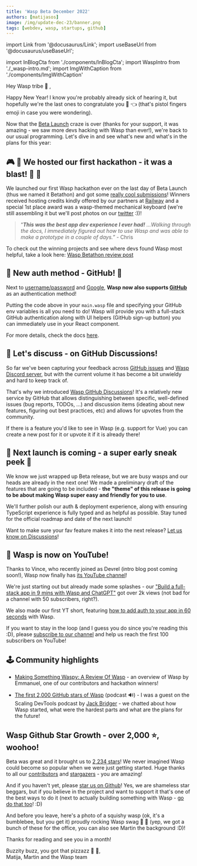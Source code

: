 ```yaml
---
title: 'Wasp Beta December 2022'
authors: [matijasos]
image: /img/update-dec-23/banner.png
tags: [webdev, wasp, startups, github]
---
```


import Link from '@docusaurus/Link';
import useBaseUrl from '@docusaurus/useBaseUrl';

import InBlogCta from './components/InBlogCta';
import WaspIntro from './_wasp-intro.md';
import ImgWithCaption from './components/ImgWithCaption'

<ImgWithCaption
    alt="Wasp Update Dec 22"
    source="img/update-dec-23/banner.png"
/>

Hey Wasp tribe 🐝 ,

Happy New Year! I know you're probably already sick of hearing it, but hopefully we're the last ones to congratulate you 🔫 👈 (that's pistol fingers emoji in case you were wondering).

<!--truncate-->

<ImgWithCaption
    alt="Pistol fingers"
    source="img/update-dec-23/pistol-fingers.gif"
    caption="This is how I imagine myself telling the joke above."
/>

Now that the [Beta Launch](/blog/2022/11/29/wasp-beta) craze is over (thanks for your support, it was amazing - we saw more devs hacking with Wasp than ever!), we're back to our usual programming. Let's dive in and see what's new and what's in the plans for this year:

## 🎮 🐝 We hosted our first hackathon - it was a blast! 🎉 🎉

<ImgWithCaption
    alt="Tweet about Wasp"
    source="img/update-dec-23/tskaggs-tweet.png"
/>

We launched our first Wasp hackathon ever on the last day of Beta Launch (thus we named it Betathon) and got some [really cool submissions](/blog/2023/01/11/betathon-review)! Winners received hosting credits kindly offered by our partners at [Railway](https://railway.app/) and a special 1st place award was a wasp-themed mechanical keyboard (we're still assembling it but we'll post photos on our [twitter](https://twitter.com/WaspLang) :))!

> “***This was the best app dev experience I ever had!*** *…Walking through the docs, I immediately figured out how to use Wasp and was able to make a prototype in a couple of days.”* - Chris
> 

To check out the winning projects and see where devs found Wasp most helpful, take a look here: [Wasp Betathon review post](/blog/2023/01/11/betathon-review)

## 🔑 New auth method - GitHub! 🐙

Next to [username/password](/docs/language/features#username-and-password) and [Google](/docs/language/features#google), **Wasp now also supports [GitHub](/docs/language/features#github)** as an authentication method!

<ImgWithCaption
    alt="Support for GitHub auth in Wasp"
    source="img/update-dec-23/github-auth.png"
/>

Putting the code above in your `main.wasp` file and specifying your GitHub env variables is all you need to do! Wasp will provide you with a full-stack GitHub authentication along with UI helpers (GitHub sign-up button) you can immediately use in your React component.

For more details, check the docs [here](/docs/language/features#github).

## 💬 Let's discuss - on GitHub Discussions!

<ImgWithCaption
    alt="Wasp is now on GitHub Discussions"
    source="img/update-dec-23/gh-discussions.png"
/>

So far we've been capturing your feedback across [GitHub issues](https://github.com/wasp-lang/wasp/issues) and [Wasp Discord server](https://discord.gg/rzdnErX), but with the current volume it has become a bit unwieldy and hard to keep track of.

That's why we introduced [Wasp GitHub Discussions](https://github.com/wasp-lang/wasp/discussions)! It's a relatively new service by GitHub that allows distinguishing between specific, well-defined issues (bug reports, TODOs, ...) and discussion items (ideating about new features, figuring out best practices, etc) and allows for upvotes from the community.

If there is a feature you'd like to see in Wasp (e.g. support for Vue) you can create a new post for it or upvote it if it is already there!

## 🚀 Next launch is coming - a super early sneak peek 👀 

<ImgWithCaption
    alt="Next launch sneak peek"
    source="img/update-dec-23/next-launch.png"
/>

We know we just wrapped up Beta release, but we are busy wasps and our heads are already in the next one! We made a preliminary draft of the features that are going to be included - **the "theme" of this release is going to be about making Wasp super easy and friendly for you to use**.

We'll further polish our auth & deployment experience, along with ensuring TypeScript experience is fully typed and as helpful as possible. Stay tuned for the official roadmap and date of the next launch!

Want to make sure your fav feature makes it into the next release? [Let us know on Discussions](https://github.com/wasp-lang/wasp/discussions)!

## 🎥 Wasp is now on YouTube!

<ImgWithCaption
    alt="Wasp is on YouTube"
    source="img/update-dec-23/wasp-youtube.png"
/>

Thanks to Vince, who recently joined as Devrel (intro blog post coming soon!), Wasp now finally has [its YouTube channel](https://www.youtube.com/@wasplang/videos)!

We're just starting out but already made some splashes - our ["Build a full-stack app in 9 mins with Wasp and ChatGPT"](https://youtu.be/HjUpqfEonow) got over 2k views (not bad for a channel with 50 subscribers, right?).

We also made our first YT short, featuring [how to add auth to your app in 60 seconds](https://youtube.com/shorts/-daNTYiUC64?feature=share) with Wasp.

If you want to stay in the loop (and I guess you do since you're reading this :D), please [subscribe to our channel](https://www.youtube.com/@wasplang) and help us reach the first 100 subscribers on YouTube!

<ImgWithCaption
    alt="Subscribe to Wasp on YouTube"
    source="img/update-dec-23/yt-cta.png"
    caption="You know you want it!"
/>

## 🕹 Community highlights

* [Making Something Waspy: A Review Of Wasp](https://dev.to/emmanuelthecoder/making-something-waspy-a-review-of-wasp-571j) - an overview of Wasp by Emmanuel, one of our contributors and hackathon winners!

* [The first 2,000 GitHub stars of Wasp](https://podcast.bitreach.io/episodes/matija-sosic) (podcast 🔊) - I was a guest on the Scaling DevTools podcast by [Jack Bridger](https://twitter.com/jacksbridger) - we chatted about how Wasp started, what were the hardest parts and what are the plans for the future!

## Wasp Github Star Growth - over 2,000 ⭐️, woohoo!

Beta was great and it brought us to [2,234 stars](https://github.com/wasp-lang/wasp)! We never imagined Wasp could become so popular when we were just getting started. Huge thanks to all our [contributors](https://github.com/wasp-lang/wasp/graphs/contributors) and [stargazers](https://github.com/wasp-lang/wasp/stargazers) - you are amazing!

<ImgWithCaption
    alt="Wasp has over 2,000 GitHub stars"
    source="img/update-dec-23/gh-stars.png"
/>

And if you haven't yet, please [star us on Github](https://wasp-lang.dev/docs)! Yes, we are shameless star beggars, but if you believe in the project and want to support it that's one of the best ways to do it (next to actually building something with Wasp - [go do that too](https://wasp-lang.dev/docs)! :D)

And before you leave, here's a photo of a squishy wasp (ok, it's a bumblebee, but you get it) proudly rocking Wasp swag 🤘 🐝 (yep, we got a bunch of these for the office, you can also see Martin the background :D)!

<ImgWithCaption
    alt="Wasp's new mascot"
    source="img/update-dec-23/da-boi.jpg"
    caption="This lil' boy actually became pretty popular in our community - we're now looking for a name for him!"
/>

Thanks for reading and see you in a month!

Buzzity buzz, you got that pizzazz 🐝 🐝,  
Matija, Martin and the Wasp team
